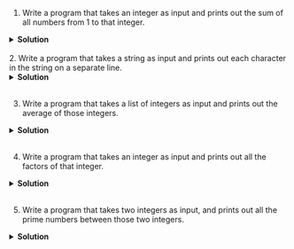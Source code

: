 1. Write a program that takes an integer as input and prints out the sum of all numbers from 1 to that integer.

<details>
<summary><b>Solution</b></summary>

```python
num = int(input("Enter an integer: "))
sum = 0
for i in range(1, num + 1):
    sum += i
print("The sum of all numbers from 1 to", num, "is", sum)
```

</details>

<br>
2. Write a program that takes a string as input and prints out each character in the string on a separate line.

<details>
<summary><b>Solution</b></summary>

```python
string = input("Enter a string: ")
for char in string:
    print(char)
```

</details>

<br>

3. Write a program that takes a list of integers as input and prints out the average of those integers.

<details>
<summary><b>Solution</b></summary>

```python
num_list = [int(num) for num in input("Enter a list of integers, separated by spaces: ").split()]
sum = 0
for num in num_list:
    sum += num
average = sum / len(num_list)
print("The average of the numbers is", average)

```

</details>
<br>

4. Write a program that takes an integer as input and prints out all the factors of that integer.

<details>
<summary><b>Solution</b></summary>

```python
num = int(input("Enter an integer: "))
factors = []
for i in range(1, num + 1):
    if num % i == 0:
        factors.append(i)
print("The factors of", num, "are", factors)


```

</details>

<br>

5. Write a program that takes two integers as input, and prints out all the prime numbers between those two integers.

<details>
<summary><b>Solution</b></summary>

```python
start = int(input("Enter the starting number: "))
end = int(input("Enter the ending number: "))
prime_numbers = []
for num in range(start, end + 1):
    if num > 1:
        for i in range(2, num):
            if (num % i) == 0:
                break
        else:
            prime_numbers.append(num)
print("The prime numbers between", start, "and", end, "are", prime_numbers)
```

</details>

<br>